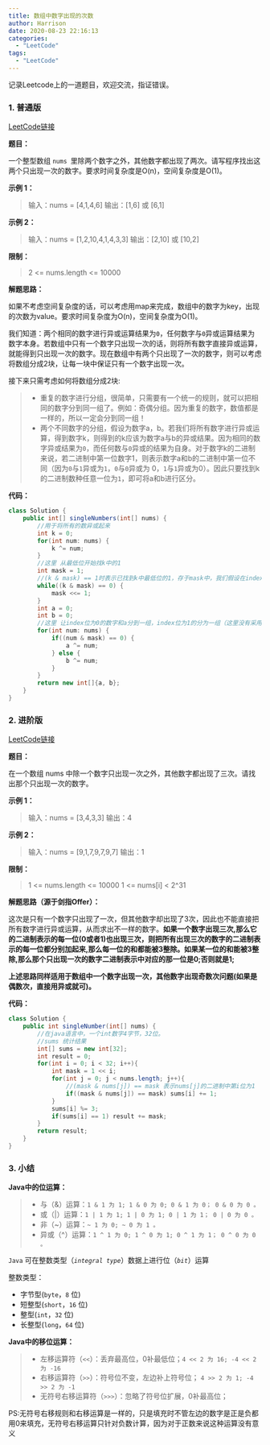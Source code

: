 ```yaml
---
title: 数组中数字出现的次数
author: Harrison
date: 2020-08-23 22:16:13
categories:
  - "LeetCode"
tags:
  - "LeetCode"
---
```


记录Leetcode上的一道题目，欢迎交流，指证错误。

<!-- more -->

### 1. 普通版

[LeetCode链接](https://leetcode-cn.com/problems/shu-zu-zhong-shu-zi-chu-xian-de-ci-shu-lcof/)

**题目：**

一个整型数组 `nums `里除两个数字之外，其他数字都出现了两次。请写程序找出这两个只出现一次的数字。要求时间复杂度是O(n)，空间复杂度是O(1)。

**示例 1：**

> 输入：nums = [4,1,4,6]
> 输出：[1,6] 或 [6,1]

**示例 2：**

>  输入：nums = [1,2,10,4,1,4,3,3]
> 输出：[2,10] 或 [10,2]

**限制：**

>  2 <= nums.length <= 10000



**解题思路：**

如果不考虑空间复杂度的话，可以考虑用map来完成，数组中的数字为key，出现的次数为value。要求时间复杂度为O(n)，空间复杂度为O(1)。

我们知道：两个相同的数字进行异或运算结果为`0`，任何数字与`0`异或运算结果为数字本身。若数组中只有一个数字只出现一次的话，则将所有数字直接异或运算，就能得到只出现一次的数字。现在数组中有两个只出现了一次的数字，则可以考虑将数组分成2块，让每一块中保证只有一个数字出现一次。

接下来只需考虑如何将数组分成2块:

> + 重复的数字进行分组，很简单，只需要有一个统一的规则，就可以把相同的数字分到同一组了。例如：奇偶分组。因为重复的数字，数值都是一样的，所以一定会分到同一组！
> + 两个不同数字的分组，假设为数字a，b。若我们将所有数字进行异或运算，得到数字k，则得到的k应该为数字a与b的异或结果。因为相同的数字异或结果为`0`，而任何数与`0`异或的结果为自身。对于数字k的二进制来说，若二进制中第一位数字1，则表示数字a和b的二进制中第一位不同（因为`0`与`1`异或为`1`，`0`与`0`异或为 0，`1`与`1`异或为0）。因此只要找到k的二进制数种任意一位为`1`，即可将a和b进行区分。



**代码：**

```java
class Solution {
    public int[] singleNumbers(int[] nums) {
        //用于将所有的数异或起来
        int k = 0;
        for(int num: nums) {
            k ^= num;
        }
        //这里 从最低位开始找k中的1
        int mask = 1;
        //(k & mask) == 1时表示已找到k中最低位的1，存于mask中，我们假设在index这个位为1
        while((k & mask) == 0) {
            mask <<= 1;
        }
        int a = 0;
        int b = 0;
 		//这里 让index位为0的数字和a分到一组，index位为1的分为一组（这里没有采用奇偶分组）
        for(int num: nums) {
            if((num & mask) == 0) {
                a ^= num;
            } else {
                b ^= num;
            }
        }
        return new int[]{a, b};
    }
}
```



### 2. 进阶版

[LeetCode链接](https://leetcode-cn.com/problems/shu-zu-zhong-shu-zi-chu-xian-de-ci-shu-ii-lcof/)

**题目：**

在一个数组 nums 中除一个数字只出现一次之外，其他数字都出现了三次。请找出那个只出现一次的数字。

 

**示例 1：**

> 输入：nums = [3,4,3,3]
> 输出：4

**示例 2：**

>  输入：nums = [9,1,7,9,7,9,7]
> 输出：1

**限制：**

> 1 <= nums.length <= 10000
> 1 <= nums[i] < 2^31



**解题思路（源于剑指Offer）：**

这次是只有一个数字只出现了一次，但其他数字却出现了3次，因此也不能直接把所有数字进行异或运算，从而求出不一样的数字。**如果一个数字出现三次,那么它的二进制表示的每一位(0或者1)也出现三次，则把所有出现三次的数字的二进制表示的每一位都分别加起来,那么每一位的和都能被3整除。如果某一位的和能被3整除,那么那个只出现一次的数字二进制表示中对应的那一位是0;否则就是1;**

**上述思路同样适用于数组中一个数字出现一次，其他数字出现奇数次问题(如果是偶数次，直接用异或就可)。**

**代码：**

```java
class Solution {
    public int singleNumber(int[] nums) {
        //在java语言中，一个int数字4字节，32位。
        //sums 统计结果
        int[] sums = new int[32];
        int result = 0;
        for(int i = 0; i < 32; i++){
            int mask = 1 << i;
            for(int j = 0; j < nums.length; j++){
                //(mask & nums[j]) == mask 表示nums[j]的二进制中第i位为1
                if((mask & nums[j]) == mask) sums[i] += 1;
            }
            sums[i] %= 3;
            if(sums[i] == 1) result += mask;
        }
        return result;
    }
}
```



### 3. 小结

**Java中的位运算：**

> + 与（&）运算：`1 & 1 为 1; 1 & 0 为 0; 0 & 1 为 0； 0 & 0 为 0 。`
> + 或（|）运算：`1 | 1 为 1; 1 | 0 为 1; 0 | 1 为 1； 0 | 0 为 0 。`
> + 非（~）运算：`~ 1 为 0; ~ 0 为 1 。`
> + 异或（^）运算：`1 ^ 1 为 0; 1 ^ 0 为 1; 0 ^ 1 为 1； 0 ^ 0 为 0 。`



`Java` 可在整数类型（*`integral type`*）数据上进行位（*`bit`*）运算

整数类型：

- 字节型(`byte`，`8` 位)
- 短整型(`short`，`16` 位)
- 整型(`int`，`32` 位)
- 长整型(`long`，`64` 位)



**Java中的移位运算：**

> - 左移运算符（`<<`）：丢弃最高位，0补最低位；`4 << 2 为 16; -4 << 2 为 -16`
> - 右移运算符（`>>`）：符号位不变，左边补上符号位； `4 >> 2 为 1; -4 >> 2 为 -1`
> - 无符号右移运算符（`>>>`）：忽略了符号位扩展，0补最高位；


PS:无符号右移规则和右移运算是一样的，只是填充时不管左边的数字是正是负都用0来填充，无符号右移运算只针对负数计算，因为对于正数来说这种运算没有意义
